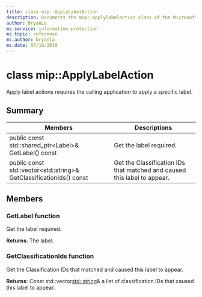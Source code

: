 ```yaml
---
title: class mip::ApplyLabelAction 
description: Documents the mip::applylabelaction class of the Microsoft Information Protection (MIP) SDK.
author: BryanLa
ms.service: information-protection
ms.topic: reference
ms.author: bryanla
ms.date: 07/16/2019
---
```


# class mip::ApplyLabelAction 
Apply label actions requires the calling application to apply a specific label.
  
## Summary
 Members                        | Descriptions                                
--------------------------------|---------------------------------------------
public const std::shared_ptr\<Label\>& GetLabel() const  |  Get the label required.
public const std::vector\<std::string\>& GetClassificationIds() const  |  Get the Classification IDs that matched and caused this label to appear.
  
## Members
  
### GetLabel function
Get the label required.

  
**Returns**: The label.
  
### GetClassificationIds function
Get the Classification IDs that matched and caused this label to appear.

  
**Returns**: Const std::vector<std::string>& a list of classification IDs that caused this label to appear.